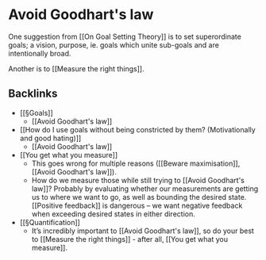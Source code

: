 # Avoid Goodhart's law
One suggestion from [[On Goal Setting Theory]] is to set superordinate goals; a vision, purpose, ie. goals which unite sub-goals and are intentionally broad.

Another is to [[Measure the right things]].

## Backlinks
* [[§Goals]]
	* [[Avoid Goodhart's law]]
* [[How do I use goals without being constricted by them? (Motivationally and good hating)]]
	* [[Avoid Goodhart's law]]
* [[You get what you measure]]
	* This goes wrong for multiple reasons ([[Beware maximisation]], [[Avoid Goodhart's law]]).
	* How do we measure those while still trying to [[Avoid Goodhart's law]]? Probably by evaluating whether our measurements are getting us to where we want to go, as well as bounding the desired state. [[Positive feedback]] is dangerous – we want negative feedback when exceeding desired states in either direction.
* [[§Quantification]]
	* It’s incredibly important to [[Avoid Goodhart's law]], so do your best to [[Measure the right things]] - after all, [[You get what you measure]].

<!-- #Life -->

<!-- {BearID:DCC9D9B1-755C-4B36-AEBF-FBC9F9B33BC7-15756-000013033F5582F0} -->
